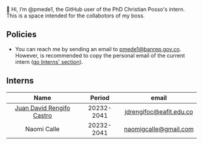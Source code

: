 
👋 Hi, I’m @pmede1, the GitHub user of the PhD Christian Posso's intern. This is a space intended for the collabotors of my boss.

## Policies
- You can reach me by sending an email to pmede1@banrep.gov.co. However, is recommended to copy the personal email of the current intern ([go Interns' section](#Interns)).

## Interns
| Name                                                            | Period         | email                   |
| :-------------------------------------------------------------: | :------------: | :---------------------: |
| [Juan David Rengifo Castro](https://github.com/jdrengifoc)      |   20232-2041   | jdrengifoc@eafit.edu.co |
| Naomi Calle                                                     |   20232-2041   | naomigcalle@gmail.com   |

